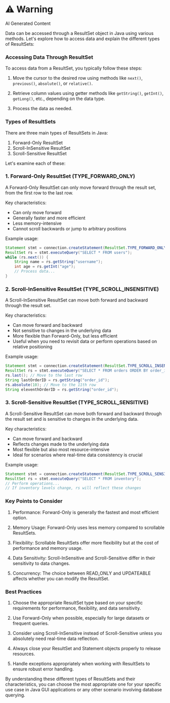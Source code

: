 <div class="warning"><h1>⚠️ Warning</h1><span>AI Generated Content</span></div>


Data can be accessed through a ResultSet object in Java using various methods. Let's explore how to access data and explain the different types of ResultSets:

### Accessing Data Through ResultSet

To access data from a ResultSet, you typically follow these steps:

1. Move the cursor to the desired row using methods like `next()`, `previous()`, `absolute()`, or `relative()`.

2. Retrieve column values using getter methods like `getString()`, `getInt()`, `getLong()`, etc., depending on the data type.

3. Process the data as needed.

### Types of ResultSets

There are three main types of ResultSets in Java:

1. Forward-Only ResultSet
2. Scroll-InSensitive ResultSet
3. Scroll-Sensitive ResultSet

Let's examine each of these:

### 1. Forward-Only ResultSet (TYPE_FORWARD_ONLY)

A Forward-Only ResultSet can only move forward through the result set, from the first row to the last row.

Key characteristics:
- Can only move forward
- Generally faster and more efficient
- Less memory-intensive
- Cannot scroll backwards or jump to arbitrary positions

Example usage:
```java
Statement stmt = connection.createStatement(ResultSet.TYPE_FORWARD_ONLY, ResultSet.CONCUR_READ_ONLY);
ResultSet rs = stmt.executeQuery("SELECT * FROM users");
while (rs.next()) {
    String name = rs.getString("username");
    int age = rs.getInt("age");
    // Process data...
}
```

### 2. Scroll-InSensitive ResultSet (TYPE_SCROLL_INSENSITIVE)

A Scroll-InSensitive ResultSet can move both forward and backward through the result set.

Key characteristics:
- Can move forward and backward
- Not sensitive to changes in the underlying data
- More flexible than Forward-Only, but less efficient
- Useful when you need to revisit data or perform operations based on relative positioning

Example usage:
```java
Statement stmt = connection.createStatement(ResultSet.TYPE_SCROLL_INSENSITIVE, ResultSet.CONCUR_READ_ONLY);
ResultSet rs = stmt.executeQuery("SELECT * FROM orders ORDER BY order_id");
rs.last(); // Move to the last row
String lastOrderID = rs.getString("order_id");
rs.absolute(10); // Move to the 11th row
String eleventhOrderID = rs.getString("order_id");
```

### 3. Scroll-Sensitive ResultSet (TYPE_SCROLL_SENSITIVE)

A Scroll-Sensitive ResultSet can move both forward and backward through the result set and is sensitive to changes in the underlying data.

Key characteristics:
- Can move forward and backward
- Reflects changes made to the underlying data
- Most flexible but also most resource-intensive
- Ideal for scenarios where real-time data consistency is crucial

Example usage:
```java
Statement stmt = connection.createStatement(ResultSet.TYPE_SCROLL_SENSITIVE, ResultSet.CONCUR_READ_ONLY);
ResultSet rs = stmt.executeQuery("SELECT * FROM inventory");
// Perform operations...
// If inventory levels change, rs will reflect these changes
```

### Key Points to Consider

1. Performance: Forward-Only is generally the fastest and most efficient option.

2. Memory Usage: Forward-Only uses less memory compared to scrollable ResultSets.

3. Flexibility: Scrollable ResultSets offer more flexibility but at the cost of performance and memory usage.

4. Data Sensitivity: Scroll-InSensitive and Scroll-Sensitive differ in their sensitivity to data changes.

5. Concurrency: The choice between READ_ONLY and UPDATEABLE affects whether you can modify the ResultSet.

### Best Practices

1. Choose the appropriate ResultSet type based on your specific requirements for performance, flexibility, and data sensitivity.

2. Use Forward-Only when possible, especially for large datasets or frequent queries.

3. Consider using Scroll-InSensitive instead of Scroll-Sensitive unless you absolutely need real-time data reflection.

4. Always close your ResultSet and Statement objects properly to release resources.

5. Handle exceptions appropriately when working with ResultSets to ensure robust error handling.

By understanding these different types of ResultSets and their characteristics, you can choose the most appropriate one for your specific use case in Java GUI applications or any other scenario involving database querying.
